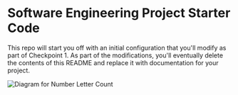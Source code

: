 # Software Engineering Project Starter Code

This repo will start you off with an initial configuration that you'll modify as part of Checkpoint 1. As part of the modifications, you'll eventually delete the contents of this README and replace it with documentation for your project.

![Diagram for Number Letter Count](https://github.com/CPS353-Suny-New-Paltz/project-starter-code-Vrajpatel5123/main/SE%20Diagram.jpg?raw=true)
